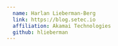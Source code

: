 ```yaml
---
  name: Harlan Lieberman-Berg
  link: https://blog.setec.io
  affiliation: Akamai Technologies
  github: hlieberman
---
```

